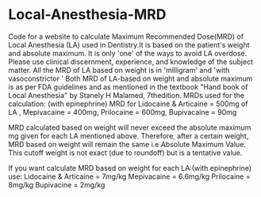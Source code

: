 # Local-Anesthesia-MRD
Code for a website to calculate Maximum Recommended Dose(MRD) of Local Anesthesia (LA) used in Dentistry.It is based on the patient's weight and absolute maximum.
It is only 'one' of the ways to avoid LA overdose. Please use clinical discernment, experience, and knowledge of the subject matter.
All the MRD of LA based on weight is in 'milligram' and 'with vasoconstrictor '
Both MRD of LA-based on weight and absolute maximum is as per FDA guidelines and as mentioned in the textbook "Hand book of Local Anesthesia" by Stanely H Malamed, 7thedition.
MRDs used for the calculation: (with epinephrine) MRD for Lidocaine & Articaine = 500mg of LA , Mepivacaine = 400mg, Prilocaine = 600mg, Bupivacaine = 90mg

MRD calculated based on weight will never exceed the absolute maximum mg given for each LA mentioned above. Therefore, after a certain weight, MRD based on weight will remain the same i.e Absolute Maximum Value. This cutoff weight is not exact (due to roundoff) but is a tentative value.

If you want calculate MRD based on weight for each LA:(with epinephrine) use:
Lidocaine & Articaine = 7mg/kg 
Mepivacaine = 6.6mg/kg 
Prilocaine = 8mg/kg 
Bupivacine = 2mg/kg

